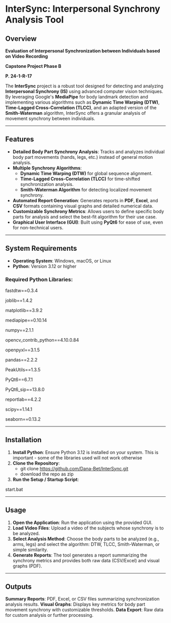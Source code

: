 # InterSync: Interpersonal Synchrony Analysis Tool

## Overview

**Evaluation of Interpersonal Synchronization between Individuals based on Video Recording**

**Capstone Project Phase B**

**P. 24-1-R-17**

The **InterSync** project is a robust tool designed for detecting and analyzing **Interpersonal Synchrony (IS)** using advanced computer vision techniques. By leveraging Google's **MediaPipe** for body landmark detection and implementing various algorithms such as **Dynamic Time Warping (DTW)**, **Time-Lagged Cross-Correlation (TLCC)**, and an adapted version of the **Smith-Waterman** algorithm, InterSync offers a granular analysis of movement synchrony between individuals.


---

## Features

- **Detailed Body Part Synchrony Analysis**: Tracks and analyzes individual body part movements (hands, legs, etc.) instead of general motion analysis.
- **Multiple Synchrony Algorithms**:
  - **Dynamic Time Warping (DTW)** for global sequence alignment.
  - **Time-Lagged Cross-Correlation (TLCC)** for time-shifted synchronization analysis.
  - **Smith-Waterman Algorithm** for detecting localized movement synchrony.
- **Automated Report Generation**: Generates reports in **PDF**, **Excel**, and **CSV** formats containing visual graphs and detailed numerical data.
- **Customizable Synchrony Metrics**: Allows users to define specific body parts for analysis and select the best-fit algorithm for their use case.
- **Graphical User Interface (GUI)**: Built using **PyQt6** for ease of use, even for non-technical users.

---

## System Requirements

- **Operating System**: Windows, macOS, or Linux
- **Python**: Version 3.12 or higher

### Required Python Libraries:

fastdtw==0.3.4

joblib==1.4.2

matplotlib==3.9.2

mediapipe==0.10.14

numpy==2.1.1

opencv_contrib_python==4.10.0.84

openpyxl==3.1.5

pandas==2.2.2

PeakUtils==1.3.5

PyQt6==6.7.1

PyQt6_sip==13.8.0

reportlab==4.2.2

scipy==1.14.1

seaborn==0.13.2

---

## Installation

1. **Install Python**: Ensure Python 3.12 is installed on your system. This is important - some of the libraries used will not work otherwise
2. **Clone the Repository**:
    - git clone https://github.com/Dana-Bet/InterSync.git
    - download the repo as zip
4. **Run the Setup / Startup Script**:
   
  start.bat

---

## Usage
1. **Open the Application**: Run the application using the provided GUI.
2. **Load Video Files**: Upload a video of the subjects whose synchrony is to be analyzed.
3. **Select Analysis Method**: Choose the body parts to be analyzed (e.g., arms, legs) and select the algorithm: DTW, TLCC, Smith-Waterman, or simple similarity.
4. **Generate Reports**: The tool generates a report summarizing the synchrony metrics and provides both raw data (CSV/Excel) and visual graphs (PDF).

---

## Outputs
**Summary Reports**: PDF, Excel, or CSV files summarizing synchronization analysis results.
**Visual Graphs**: Displays key metrics for body part movement synchrony with customizable thresholds.
**Data Export**: Raw data for custom analysis or further processing.



